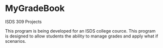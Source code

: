MyGradeBook
===========

ISDS 309 Projects

This program is being developed for an ISDS college cource.  This program is designed to allow students the ability to manage grades and apply what if scenarios.
